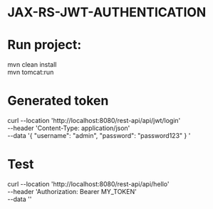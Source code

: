 ﻿# JAX-RS-JWT-AUTHENTICATION

# Run project:

mvn clean install <br>
mvn tomcat:run


# Generated token
curl --location 'http://localhost:8080/rest-api/api/jwt/login' \
--header 'Content-Type: application/json' \
--data '{
    "username": "admin",
    "password": "password123"
}
'

# Test
curl --location 'http://localhost:8080/rest-api/api/hello' \
--header 'Authorization: Bearer MY_TOKEN' \
--data ''

